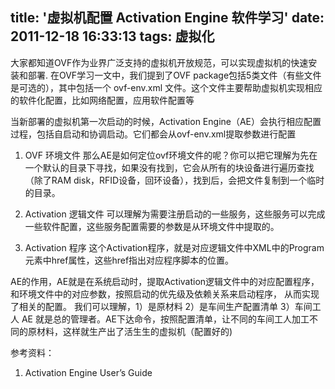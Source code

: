 title: '虚拟机配置 Activation Engine 软件学习'
date: 2011-12-18 16:33:13
tags: 虚拟化
---

大家都知道OVF作为业界广泛支持的虚拟机开放规范，可以实现虚拟机的快速安装和部署.
在OVF学习一文中，我们提到了OVF package包括5类文件（有些文件是可选的），其中包括一个 ovf-env.xml 文件。这个文件主要帮助虚拟机实现相应的软件化配置，比如网络配置，应用软件配置等

当新部署的虚拟机第一次启动的时候，Activation Engine（AE）会执行相应配置过程，包括自启动和协调启动。它们都会从ovf-env.xml提取参数进行配置
   
1. OVF 环境文件
   那么AE是如何定位ovf环境文件的呢？你可以把它理解为先在一个默认的目录下寻找，如果没有找到，它会从所有的块设备进行遍历查找（除了RAM disk，RFID设备，回环设备），找到后，会把文件复制到一个临时的目录。

2. Activation 逻辑文件
   可以理解为需要注册启动的一些服务，这些服务可以完成一些软件配置，这些服务配置需要的参数是从环境文件中提取的。

3. Activation 程序
   这个Activation程序，就是对应逻辑文件中XML中的Program元素中href属性，这些href指出对应程序脚本的位置。


AE的作用，AE就是在系统启动时，提取Activation逻辑文件中的对应配置程序，和环境文件中的对应参数，按照启动的优先级及依赖关系来启动程序，
从而实现了相关的配置。 我们可以理解，1）是原材料 2）是车间生产配置清单  3）车间工人
AE 就是总的管理者。AE下达命令，按照配置清单，让不同的车间工人加工不同的原材料，这样就生产出了活生生的虚拟机（配置好的)
     
   
参考资料：

1. Activation Engine User’s Guide

